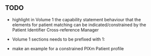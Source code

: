## TODO
- highlight in Volume 1 the capability statement behaviour that the elements for patient matching can be indicated/constrained by the Patient Identifier Cross-reference Manager
- Volume 1 sections needs to be prefixed with 1:


 
- make an example for a constrained PIXm Patient profile 